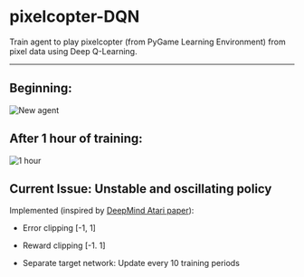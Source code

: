 # pixelcopter-DQN
Train agent to play pixelcopter (from PyGame Learning Environment) from pixel data using Deep Q-Learning.
***
## Beginning:
![New agent](https://media.giphy.com/media/1wqoTQ7grLkduRDKvF/giphy.gif)

## After 1 hour of training:
![1 hour](https://media.giphy.com/media/WxlxVAhRNFdKhwyQfb/giphy.gif)

## Current Issue: Unstable and oscillating policy
Implemented (inspired by [DeepMind Atari paper](https://www.nature.com/articles/nature14236 "Human-level control through deep reinforcement learning")):

- Error clipping [-1, 1]

- Reward clipping [-1. 1]

- Separate target network: Update every 10 training periods
